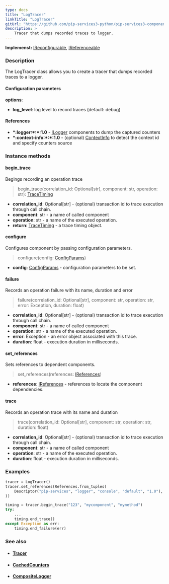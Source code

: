 ```yaml
---
type: docs
title: "LogTracer"
linkTitle: "LogTracer"
gitUrl: "https://github.com/pip-services3-python/pip-services3-components-python"
description: >
    Tracer that dumps recorded traces to logger.
---
```


**Implemenst:** [IReconfigurable](../../../commons/config/ireconfigurable), [IReferenceable](../../../commons/refer/ireferenceable)

### Description

The LogTracer class allows you to create a tracer that dumps recorded traces to a logger.

#### Configuration parameters

**options**:
- **log_level**: log level to record traces (default: debug)    

#### References

- **\*:logger:\*:\*:1.0** - [ILogger](../../log/ilogger) components to dump the captured counters
- **\*:context-info:\*:\*:1.0** - (optional) [ContextInfo](../../info/context_info) to detect the context id and specify counters source


### Instance methods

#### begin_trace
Begings recording an operation trace

> begin_trace(correlation_id: Optional[str], component: str, operation: str): [TraceTiming](../trace_timing)

- **correlation_id**: Optional[str] - (optional) transaction id to trace execution through call chain.
- **component**: str - a name of called component
- **operation**: str - a name of the executed operation.
- **return**: [TraceTiming](../trace_timing) - a trace timing object.


#### configure
Configures component by passing configuration parameters.

> configure(config: [ConfigParams](../../../commons/config/config_params))

- **config**: [ConfigParams](../../../commons/config/config_params) - configuration parameters to be set.


#### failure
Records an operation failure with its name, duration and error

> failure(correlation_id: Optional[str], component: str, operation: str, error: Exception,
duration: float)

- **correlation_id**: Optional[str] - (optional) transaction id to trace execution through call chain.
- **component**: str - a name of called component
- **operation**: str - a name of the executed operation.
- **error**: Exception - an error object associated with this trace.
- **duration**: float - execution duration in milliseconds.


#### set_references
Sets references to dependent components.

> set_references(references: [IReferences](../../../commons/refer/ireferences))

- **references**: [IReferences](../../../commons/refer/ireferences) - references to locate the component dependencies.

#### trace
Records an operation trace with its name and duration

> trace(correlation_id: Optional[str], component: str, operation: str, duration: float)

- **correlation_id**: Optional[str] - (optional) transaction id to trace execution through call chain.
- **component**: str - a name of called component
- **operation**: str - a name of the executed operation.
- **duration**: float - execution duration in milliseconds.

### Examples

```python
tracer = LogTracer()
tracer.set_references(References.from_tuples(
    Descriptor("pip-services", "logger", "console", "default", "1.0"), ConsoleLogger()
))

timing = tracer.begin_trace("123", "mycomponent", "mymethod")
try:
    ...
    timing.end_trace()
except Exception as err:
    timing.end_failure(err)
```

### See also
- #### [Tracer](../tracer)
- #### [CachedCounters](../../count/cached_counters)
- #### [CompositeLogger](../../log/composite_logger)
